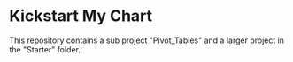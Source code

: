 # Kickstart My Chart
This repository contains a sub project "Pivot_Tables" and a larger project in the "Starter" folder.

